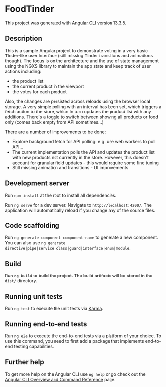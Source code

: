 # FoodTinder

This project was generated with [Angular CLI](https://github.com/angular/angular-cli) version 13.3.5.

## Description

This is a sample Angular project to demonstrate voting in a very basic Tinder-like user interface (still missing Tinder transitions and animations though).
The focus is on the architecture and the use of state management using the NGXS library to maintain the app state and keep track of user actions including:
 - the product list 
 - the current product in the viewport
 - the votes for each product
 
Also, the changes are persisted across reloads using the browser local storage. A very simple polling with an interval has been set, which triggers a fetch action to the store, whicn in turn updates the product list with any additions. There's a toggle to switch between showing all products or food only (comes back empty from API sometimes...)

There are a number of improvements to be done:
- Explore background fetch for API polling: e.g. use web workers to poll API...
- The current implementation polls the API and updates the product list with new products not currently in the store. However, this doesn't account for granular field updates - this would require some fine tuning
- Still missing animation and transitions - UI improvements


## Development server
Run `npm install` at the root to install all dependencies.

Run `ng serve` for a dev server. Navigate to `http://localhost:4200/`. The application will automatically reload if you change any of the source files.

## Code scaffolding

Run `ng generate component component-name` to generate a new component. You can also use `ng generate directive|pipe|service|class|guard|interface|enum|module`.

## Build

Run `ng build` to build the project. The build artifacts will be stored in the `dist/` directory.

## Running unit tests

Run `ng test` to execute the unit tests via [Karma](https://karma-runner.github.io).

## Running end-to-end tests

Run `ng e2e` to execute the end-to-end tests via a platform of your choice. To use this command, you need to first add a package that implements end-to-end testing capabilities.

## Further help

To get more help on the Angular CLI use `ng help` or go check out the [Angular CLI Overview and Command Reference](https://angular.io/cli) page.
